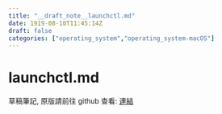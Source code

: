 ```yaml
---
title: "__draft_note__launchctl.md"
date: 1919-08-10T11:45:14Z
draft: false
categories: ["operating_system","operating_system-macOS"]
---
```


# launchctl.md

草稿筆記, 原版請前往 github 查看: [連結](https://github.com/tinghaolai/just-random-note/blob/master/operating_system/macOS/launchctl.md)